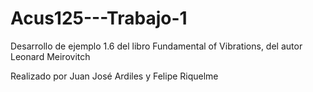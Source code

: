 # Acus125---Trabajo-1

Desarrollo de ejemplo 1.6 del libro Fundamental of Vibrations, del autor Leonard Meirovitch

Realizado por Juan José Ardiles y Felipe Riquelme
